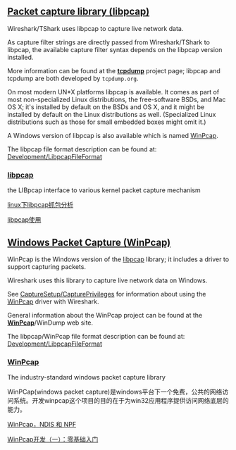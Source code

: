 ## [Packet capture library (libpcap)](https://wiki.wireshark.org/libpcap)
Wireshark/TShark uses libpcap to capture live network data.

As capture filter strings are directly passed from Wireshark/TShark to libpcap, the available capture filter syntax depends on the libpcap version installed.

More information can be found at the [**tcpdump**](http://www.tcpdump.org/) project page; libpcap and tcpdump are both developed by `tcpdump.org`.

On most modern UN*X platforms libpcap is available. It comes as part of most non-specialized Linux distributions, the free-software BSDs, and Mac OS X; it's installed by default on the BSDs and OS X, and it might be installed by default on the Linux distributions as well. (Specialized Linux distributions such as those for small embedded boxes might omit it.)

A Windows version of libpcap is also available which is named [WinPcap](https://wiki.wireshark.org/WinPcap).

The libpcap file format description can be found at: [Development/LibpcapFileFormat](https://wiki.wireshark.org/Development/LibpcapFileFormat)

### [libpcap](https://github.com/the-tcpdump-group/libpcap)
the LIBpcap interface to various kernel packet capture mechanism

[linux下libpcap抓包分析](http://www.cnblogs.com/Seiyagoo/archive/2012/04/28/2475618.html)

[libpcap使用](http://blog.csdn.net/htttw/article/details/7521053)

## [Windows Packet Capture (WinPcap)](https://wiki.wireshark.org/WinPcap)
WinPcap is the Windows version of the [libpcap](http://www.tcpdump.org/) library; it includes a driver to support capturing packets.

Wireshark uses this library to capture live network data on Windows.

See [CaptureSetup/CapturePrivileges](https://wiki.wireshark.org/CaptureSetup/CapturePrivileges) for information about using the [WinPcap](http://www.winpcap.org/) driver with Wireshark.

General information about the WinPcap project can be found at the [**WinPcap**](http://www.winpcap.org/)/WinDump web site.

The libpcap/WinPcap file format description can be found at: [Development/LibpcapFileFormat](https://wiki.wireshark.org/Development/LibpcapFileFormat)

### [WinPcap](http://baike.baidu.com/item/winpcap)
The industry-standard windows packet capture library

WinPCap(windows packet capture)是windows平台下一个免费，公共的网络访问系统。开发winpcap这个项目的目的在于为win32应用程序提供访问网络底层的能力。

[WinPcap，NDIS 和 NPF](http://www.cnblogs.com/zhcncn/articles/2864341.html)

[WinPcap开发（一）：零基础入门](http://www.freebuf.com/articles/system/103526.html)
